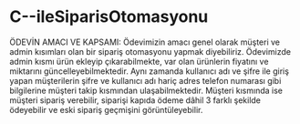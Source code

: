 # C--ileSiparisOtomasyonu
ÖDEVİN AMACI VE KAPSAMI:
Ödevimizin amacı genel olarak müşteri ve admin kısımları olan bir sipariş otomasyonu yapmak diyebiliriz. Ödevimizde admin kısmı ürün ekleyip çıkarabilmekte, var olan ürünlerin fiyatını ve miktarını güncelleyebilmektedir. Aynı zamanda kullanıcı adı ve şifre ile giriş yapan müşterilerin şifre ve kullanıcı adı hariç adres telefon numarası gibi bilgilerine müşteri takip kısmından ulaşabilmektedir.
Müşteri kısmında ise müşteri sipariş verebilir, siparişi kapıda ödeme dâhil 3 farklı şekilde ödeyebilir ve eski sipariş geçmişini görüntüleyebilir.

